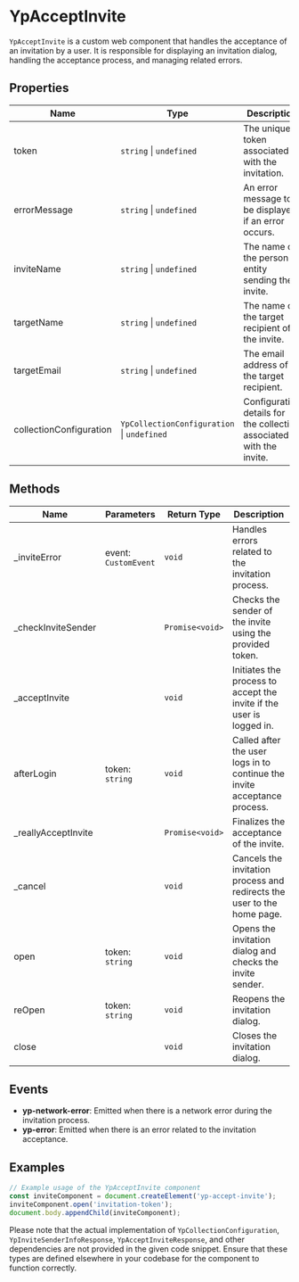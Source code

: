 # YpAcceptInvite

`YpAcceptInvite` is a custom web component that handles the acceptance of an invitation by a user. It is responsible for displaying an invitation dialog, handling the acceptance process, and managing related errors.

## Properties

| Name                   | Type                             | Description                                           |
|------------------------|----------------------------------|-------------------------------------------------------|
| token                  | `string` \| `undefined`          | The unique token associated with the invitation.      |
| errorMessage           | `string` \| `undefined`          | An error message to be displayed if an error occurs.  |
| inviteName             | `string` \| `undefined`          | The name of the person or entity sending the invite.  |
| targetName             | `string` \| `undefined`          | The name of the target recipient of the invite.       |
| targetEmail            | `string` \| `undefined`          | The email address of the target recipient.            |
| collectionConfiguration| `YpCollectionConfiguration` \| `undefined` | Configuration details for the collection associated with the invite. |

## Methods

| Name               | Parameters                  | Return Type | Description                                                                 |
|--------------------|-----------------------------|-------------|-----------------------------------------------------------------------------|
| _inviteError       | event: `CustomEvent`        | `void`      | Handles errors related to the invitation process.                           |
| _checkInviteSender |                             | `Promise<void>` | Checks the sender of the invite using the provided token.                   |
| _acceptInvite      |                             | `void`      | Initiates the process to accept the invite if the user is logged in.        |
| afterLogin         | token: `string`             | `void`      | Called after the user logs in to continue the invite acceptance process.    |
| _reallyAcceptInvite|                             | `Promise<void>` | Finalizes the acceptance of the invite.                                     |
| _cancel            |                             | `void`      | Cancels the invitation process and redirects the user to the home page.     |
| open               | token: `string`             | `void`      | Opens the invitation dialog and checks the invite sender.                   |
| reOpen             | token: `string`             | `void`      | Reopens the invitation dialog.                                              |
| close              |                             | `void`      | Closes the invitation dialog.                                               |

## Events

- **yp-network-error**: Emitted when there is a network error during the invitation process.
- **yp-error**: Emitted when there is an error related to the invitation acceptance.

## Examples

```typescript
// Example usage of the YpAcceptInvite component
const inviteComponent = document.createElement('yp-accept-invite');
inviteComponent.open('invitation-token');
document.body.appendChild(inviteComponent);
```

Please note that the actual implementation of `YpCollectionConfiguration`, `YpInviteSenderInfoResponse`, `YpAcceptInviteResponse`, and other dependencies are not provided in the given code snippet. Ensure that these types are defined elsewhere in your codebase for the component to function correctly.